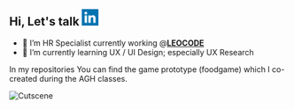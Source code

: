 ## Hi, Let's talk <a href="https://www.linkedin.com/in/jakubnowalski/"><img src="linkedin.png" width="30" height="30"></a>
- 🔭 I’m HR Specialist currently working @<a href="https://github.com/leocode/">**LEOCODE**</a>
- 🌱 I’m currently learning UX / UI Design; especially UX Research

In my repositories You can find the game prototype (foodgame) which I co-created during the AGH classes.

![Cutscene](Cutscenka_lvl_2.gif)
